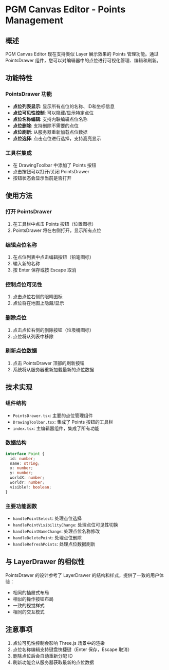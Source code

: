 # PGM Canvas Editor - Points Management

## 概述

PGM Canvas Editor 现在支持类似 Layer 展示效果的 Points 管理功能。通过 PointsDrawer 组件，您可以对编辑器中的点位进行可视化管理、编辑和刷新。

## 功能特性

### PointsDrawer 功能
- **点位列表显示**: 显示所有点位的名称、ID和坐标信息
- **点位可见性控制**: 可以隐藏/显示特定点位
- **点位名称编辑**: 支持内联编辑点位名称
- **点位删除**: 支持删除不需要的点位
- **点位刷新**: 从服务器重新加载点位数据
- **点位选择**: 点击点位进行选择，支持高亮显示

### 工具栏集成
- 在 DrawingToolbar 中添加了 Points 按钮
- 点击按钮可以打开/关闭 PointsDrawer
- 按钮状态会显示当前是否打开

## 使用方法

### 打开 PointsDrawer
1. 在工具栏中点击 Points 按钮（位置图标）
2. PointsDrawer 将在右侧打开，显示所有点位

### 编辑点位名称
1. 在点位列表中点击编辑按钮（铅笔图标）
2. 输入新的名称
3. 按 Enter 保存或按 Escape 取消

### 控制点位可见性
1. 点击点位右侧的眼睛图标
2. 点位将在地图上隐藏/显示

### 删除点位
1. 点击点位右侧的删除按钮（垃圾桶图标）
2. 点位将从列表中移除

### 刷新点位数据
1. 点击 PointsDrawer 顶部的刷新按钮
2. 系统将从服务器重新加载最新的点位数据

## 技术实现

### 组件结构
- `PointsDrawer.tsx`: 主要的点位管理组件
- `DrawingToolbar.tsx`: 集成了 Points 按钮的工具栏
- `index.tsx`: 主编辑器组件，集成了所有功能

### 数据结构
```typescript
interface Point {
  id: number;
  name: string;
  x: number;
  y: number;
  worldX: number;
  worldY: number;
  visible?: boolean;
}
```

### 主要功能函数
- `handlePointSelect`: 处理点位选择
- `handlePointVisibilityChange`: 处理点位可见性切换
- `handlePointNameChange`: 处理点位名称修改
- `handleDeletePoint`: 处理点位删除
- `handleRefreshPoints`: 处理点位数据刷新

## 与 LayerDrawer 的相似性

PointsDrawer 的设计参考了 LayerDrawer 的结构和样式，提供了一致的用户体验：

- 相同的抽屉式布局
- 相似的操作按钮布局
- 一致的视觉样式
- 相同的交互模式

## 注意事项

1. 点位可见性控制会影响 Three.js 场景中的渲染
2. 点位名称编辑支持键盘快捷键（Enter 保存，Escape 取消）
3. 删除点位后会自动重新分配 ID
4. 刷新功能会从服务器获取最新的点位数据
